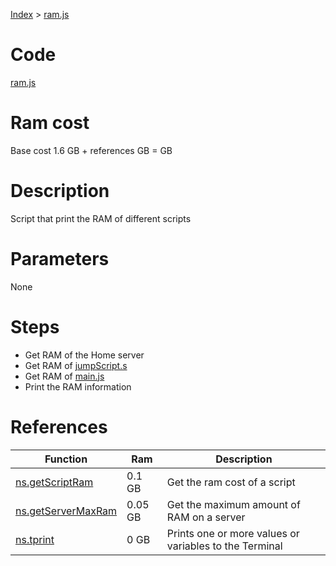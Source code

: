 [Index](./index.md) > [ram.js](./ram.md)

# Code
[ram.js](/scripts/ram.js)

# Ram cost
Base cost 1.6 GB + references  GB =  GB

# Description
Script that print the RAM of different scripts

# Parameters
None

# Steps
* Get RAM of the Home server
* Get RAM of [jumpScript.s](./jumpScript.md)
* Get RAM of [main.js](./main.md)
* Print the RAM information

# References
| Function | Ram | Description |
|  --- | --- | --- |
| [ns.getScriptRam](https://github.com/bitburner-official/bitburner-src/blob/dev/markdown/bitburner.ns.getscriptram.md) | 0.1 GB | Get the ram cost of a script |
| [ns.getServerMaxRam](https://github.com/bitburner-official/bitburner-src/blob/dev/markdown/bitburner.ns.getservermaxram.md) | 0.05 GB | Get the maximum amount of RAM on a server |
| [ns.tprint](https://github.com/bitburner-official/bitburner-src/blob/dev/markdown/bitburner.ns.tprint.md) | 0 GB | Prints one or more values or variables to the Terminal |
